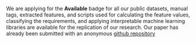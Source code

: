 We are applying for the **Available** badge for all our public datasets, manual tags, extracted features, and scripts used for calculating the feature values, classifying the requirements, and applying interpretable machine learning libraries are available for the replication of our research. Our paper has already been submitted with an anonymous [github repository](https://github.com/explainable-re/RE-2019-Materials)

